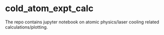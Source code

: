 # cold_atom_expt_calc
The repo contains jupyter notebook on atomic physics/laser cooling related calculations/plotting. 

